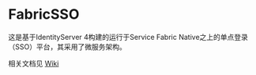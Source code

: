 ﻿# FabricSSO

这是基于IdentityServer 4构建的运行于Service Fabric Native之上的单点登录（SSO）平台，其采用了微服务架构。

相关文档见 [Wiki](https://github.com/appsonsf/FabricSSO/wiki)
